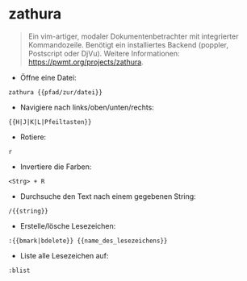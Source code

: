 # zathura

> Ein vim-artiger, modaler Dokumentenbetrachter mit integrierter Kommandozeile.
> Benötigt ein installiertes Backend (poppler, Postscript oder DjVu).
> Weitere Informationen: <https://pwmt.org/projects/zathura>.

- Öffne eine Datei:

`zathura {{pfad/zur/datei}}`

- Navigiere nach links/oben/unten/rechts:

`{{H|J|K|L|Pfeiltasten}}`

- Rotiere:

`r`

- Invertiere die Farben:

`<Strg> + R`

- Durchsuche den Text nach einem gegebenen String:

`/{{string}}`

- Erstelle/lösche Lesezeichen:

`:{{bmark|bdelete}} {{name_des_lesezeichens}}`

- Liste alle Lesezeichen auf:

`:blist`
